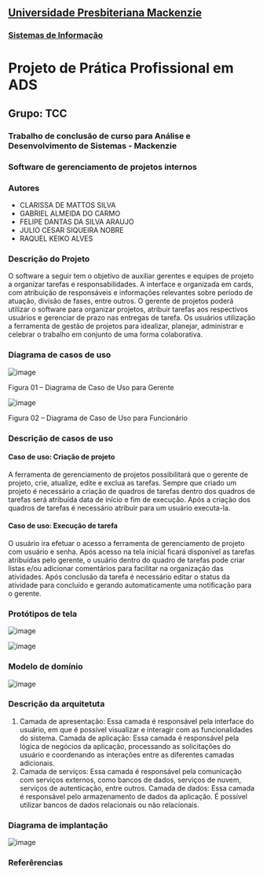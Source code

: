 <h2><a href= "https://www.mackenzie.br">Universidade Presbiteriana Mackenzie</a></h2>
<h3><a href= "https://www.mackenzie.br/graduacao/sao-paulo-higienopolis/sistemas-de-informacao">Sistemas de Informação</a></h3>

# Projeto de Prática Profissional em ADS
## Grupo: TCC
### Trabalho de conclusão de curso para Análise e Desenvolvimento de Sistemas - Mackenzie

### Software de gerenciamento de projetos internos

### Autores

- CLARISSA DE MATTOS SILVA
- GABRIEL ALMEIDA DO CARMO
- FELIPE DANTAS DA SILVA ARAUJO
- JULIO CESAR SIQUEIRA NOBRE
- RAQUEL KEIKO ALVES

### Descrição do Projeto

O software a seguir tem o objetivo de auxiliar gerentes e equipes de projeto a organizar tarefas e responsabilidades. A interface e organizada em cards, com atribuição de responsáveis e informações relevantes sobre período de atuação, divisão de fases, entre outros. O gerente de projetos poderá utilizar o software para organizar projetos, atribuir tarefas aos respectivos usuários e gerenciar de prazo nas entregas de tarefa. Os usuários utilização a ferramenta de gestão de projetos para idealizar, planejar, administrar e celebrar o trabalho em conjunto de uma forma colaborativa. 

### Diagrama de casos de uso

![image](https://github.com/Gacarmo97/TCC-Pratica-Profissional-ADS/assets/125417804/45b7bbfe-2060-4719-906f-dec3f541a4f4)

Figura 01 – Diagrama de Caso de Uso para Gerente

![image](https://github.com/Gacarmo97/TCC-Pratica-Profissional-ADS/assets/125417804/ea1a7626-e7ae-4347-a1a1-3e8f696649d0)

Figura 02 – Diagrama de Caso de Uso para Funcionário

### Descrição de casos de uso

#### Caso de uso: Criação de projeto

A ferramenta de gerenciamento de projetos possibilitará que o gerente de projeto, crie, atualize, edite e exclua as tarefas. Sempre que criado um projeto é necessário a criação de quadros de tarefas dentro dos quadros de tarefas será atribuída data de início e fim de execução. Após a criação dos quadros de tarefas é necessário atribuir para um usuário executa-la.

#### Caso de uso: Execução de tarefa

O usuário ira efetuar o acesso a ferramenta de gerenciamento de projeto com usuário e senha. Após acesso na tela inicial ficará disponível as tarefas atribuídas pelo gerente, o usuário dentro do quadro de tarefas pode criar listas e/ou adicionar comentários para facilitar na organização das atividades. Após conclusão da tarefa é necessário editar o status da atividade para concluído e gerando automaticamente uma notificação para o gerente.

### Protótipos de tela

![image](https://github.com/Gacarmo97/TCC-Pratica-Profissional-ADS/assets/125417804/018735e3-ccef-4b33-af3d-c56433cc4b5f)

![image](https://github.com/Gacarmo97/TCC-Pratica-Profissional-ADS/assets/125417804/13dd43a2-a3c5-46f8-9532-e3b6289cbdf0)


### Modelo de domínio

![image](https://github.com/Gacarmo97/TCC-Pratica-Profissional-ADS/assets/125417804/b908dd69-f69c-49ce-b8aa-66d6470bc5d4)


### Descrição da arquitetuta

1. Camada de apresentação:
Essa camada é responsável pela interface do usuário, em que é possível visualizar e interagir com as funcionalidades do sistema.
Camada de aplicação:
Essa camada é responsável pela lógica de negócios da aplicação, processando as solicitações do usuário e coordenando as interações entre as diferentes camadas adicionais.
2. Camada de serviços:
Essa camada é responsável pela comunicação com serviços externos, como bancos de dados, serviços de nuvem, serviços de autenticação, entre outros.
Camada de dados:
Essa camada é responsável pelo armazenamento de dados da aplicação. É possível utilizar bancos de dados relacionais ou não relacionais.

### Diagrama de implantação

![image](https://github.com/Gacarmo97/TCC-Pratica-Profissional-ADS/assets/125417804/4672fa82-392f-4594-b540-01b4fcd2cd02)


### Referêrencias

